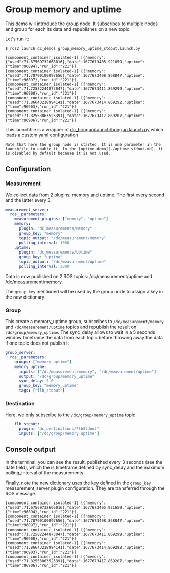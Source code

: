 # Group memory and uptime

This demo will introduce the group node. It subscribes to multiple nodes and group for each its data and republishes on a new topic.

Let's run it:

```bash
$ ros2 launch dc_demos group_memory_uptime_stdout.launch.py
```

```
[component_container_isolated-1] [{"memory":{"used":71.67569732666016},"date":1677673405.921659,"uptime":{"time":96894},"run_id":"221"}]
[component_container_isolated-1] [{"memory":{"used":71.70790100097656},"date":1677673408.868847,"uptime":{"time":96897},"run_id":"221"}]
[component_container_isolated-1] [{"memory":{"used":71.72582244873047},"date":1677673411.869299,"uptime":{"time":96900},"run_id":"221"}]
[component_container_isolated-1] [{"memory":{"used":71.86643218994141},"date":1677673414.869292,"uptime":{"time":96903},"run_id":"221"}]
[component_container_isolated-1] [{"memory":{"used":71.82553863525391},"date":1677673417.869207,"uptime":{"time":96906},"run_id":"221"}]
```

This launchfile is a wrapper of [dc_bringup/launch/bringup.launch.py](https://github.com/Minipada/ros2_data_collection/blob/humble/dc_bringup/launch/dc_bringup.launch.py) which loads a [custom yaml configuration](https://github.com/Minipada/ros2_data_collection/blob/humble/dc_demos/params/group_memory_uptime_stdout.yaml)

```admonish info
Note that here the group node is started. It is one parameter in the launchfile to enable it. In the [uptime demo](./uptime_stdout.md), it is disabled by default because it is not used.
```

## Configuration

### Measurement
We collect data from 2 plugins: memory and uptime. The first every second and the latter every 3.

```yaml
measurement_server:
  ros__parameters:
    measurement_plugins: ["memory", "uptime"]
    memory:
      plugin: "dc_measurements/Memory"
      group_key: "memory"
      topic_output: "/dc/measurement/memory"
      polling_interval: 1000
    uptime:
      plugin: "dc_measurements/Uptime"
      group_key: "uptime"
      topic_output: "/dc/measurement/uptime"
      polling_interval: 3000
```

Data is now published on 2 ROS topics: /dc/measurement/uptime and /dc/measurement/memory.

The `group_key` mentioned will be used by the group node to assign a key in the new dictionary

### Group

This create a memory_uptime group, subscribes to `/dc/measurement/memory` and `/dc/measurement/uptime` topics and republish the result on `/dc/group/memory_uptime`. The sync_delay allows to wait in a 5 seconds window timeframe the data from each topic before throwing away the data if one topic does not publish it

```yaml
group_server:
  ros__parameters:
    groups: ["memory_uptime"]
    memory_uptime:
      inputs: ["/dc/measurement/memory", "/dc/measurement/uptime"]
      output: "/dc/group/memory_uptime"
      sync_delay: 5.0
      group_key: "memory_uptime"
      tags: ["flb_stdout"]
```

### Destination

Here, we only subscribe to the `/dc/group/memory_uptime` topic

```yaml
    flb_stdout:
      plugin: "dc_destinations/FlbStdout"
      inputs: ["/dc/group/memory_uptime"]
```

## Console output

In the terminal, you can see the result, published every 3 seconds (see the date field), which the is timeframe defined by sync_delay and the maximum polling_interval of the measurements.

Finally, note the new dictionary uses the key defined in the `group_key` measurement_server plugin configuration. They are transferred through the ROS message.

```
[component_container_isolated-1] [{"memory":{"used":71.67569732666016},"date":1677673405.921659,"uptime":{"time":96894},"run_id":"221"}]
[component_container_isolated-1] [{"memory":{"used":71.70790100097656},"date":1677673408.868847,"uptime":{"time":96897},"run_id":"221"}]
[component_container_isolated-1] [{"memory":{"used":71.72582244873047},"date":1677673411.869299,"uptime":{"time":96900},"run_id":"221"}]
[component_container_isolated-1] [{"memory":{"used":71.86643218994141},"date":1677673414.869292,"uptime":{"time":96903},"run_id":"221"}]
[component_container_isolated-1] [{"memory":{"used":71.82553863525391},"date":1677673417.869207,"uptime":{"time":96906},"run_id":"221"}]
```
